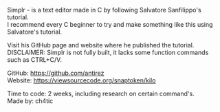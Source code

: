 Simplr - is a text editor made in C by following Salvatore Sanfilippo's tutorial. <br />
I recommend every C beginner to try and make something like this using Salvatore's tutorial. 

Visit his GitHub page and website where he published the tutorial. <br />
DISCLAIMER: Simplr is not fully built, it lacks some function commands such as CTRL+C/V. 

GitHub: https://github.com/antirez <str /><br />
Website: https://viewsourcecode.org/snaptoken/kilo<str />

Time to code: 2 weeks, including research on certain command's. <br />
Made by: ch4tic <str />
